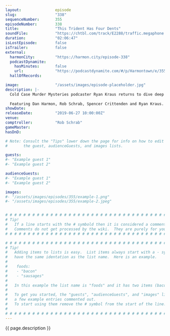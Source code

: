 ```yaml
---
layout:               episode
slug:                 "338"
sequenceNumber:       355
episodeNumber:        338
title:                "This Trident Has Four Dents"
soundFile:            "https://chtbl.com/track/E2288/traffic.megaphone.fm/STA4645360136.mp3"
duration:             "02:06:47"
isLostEpisode:        false
isTrailer:            false
external:
  harmonCity:         "https://harmon.city/episode-338"
  podcastDynamite:
    hasMinutes:       false
    url:              "https://podcastdynamite.com/#/p/Harmontown/e/355/338"
  hallOfRecords:      

image:                "/assets/images/episode-placeholder.jpg"
description: |-
  Cold Case Murder Mysteries podcaster Ryan Kraus returns to dive deep into the crime podcast genre, with Rob Schrab at the comptroller helm. Spencer's bees and pirate eye patches are on the agenda tonight!
  
  Featuring Dan Harmon, Rob Schrab, Spencer Crittenden and Ryan Kraus.
showDate:             
releaseDate:          "2019-06-27 10:00:00Z"
venue:                
comptroller:          "Rob Schrab"
gameMaster:           
hasDnD:               

# Note: Consult the "Tips" lower down the page for info on how to edit
#       the guest, audienceGuests, and images lists.

guests:
#- "Example guest 1"
#- "Example guest 2"

audienceGuests:
#- "Example guest 1"
#- "Example guest 2"

images:
#- "/assets/images/episodes/355/example-1.png"
#- "/assets/images/episodes/355/example-2.jpeg"


# # # # # # # # # # # # # # # # # # # # # # # # # # # # # # # # # # # # # # # # # # # # #
# Tip!
#   If a line starts with the # symbold then it is considered a comment.
#   Comments do not get processed by the wiki.  They are purely for your information.
# # # # # # # # # # # # # # # # # # # # # # # # # # # # # # # # # # # # # # # # # # # # #

# # # # # # # # # # # # # # # # # # # # # # # # # # # # # # # # # # # # # # # # # # # # #
# Tip!
#   Adding items to lists is easy.  List items always start with a - symbol and have
#   have the same identation as the list name.  Here is an example.
#
#    foods:
#    - "bacon"
#    - "sausages"
#
#   In this example the list name is "foods" and it has two items (bacon, and sausages).
#
#   To get you started, the "guests", "audienceGuests", and "images" lists below have
#   a few example entries commented out.
#   To start using them remove the # symbol from the start of the line.
#
# # # # # # # # # # # # # # # # # # # # # # # # # # # # # # # # # # # # # # # # # # # # #
---
```


<!-- The episode description will be rendered here -->
{{ page.description }}

<!-- Add your content BELOW here -->
<!-- vvvvvvvvvvvvvvvvvvvvvvvvvvv -->




<!-- ^^^^^^^^^^^^^^^^^^^^^^^^^^^ -->
<!-- Add your content ABOVE here -->

<!-- The episode gallery will be rendered here -->